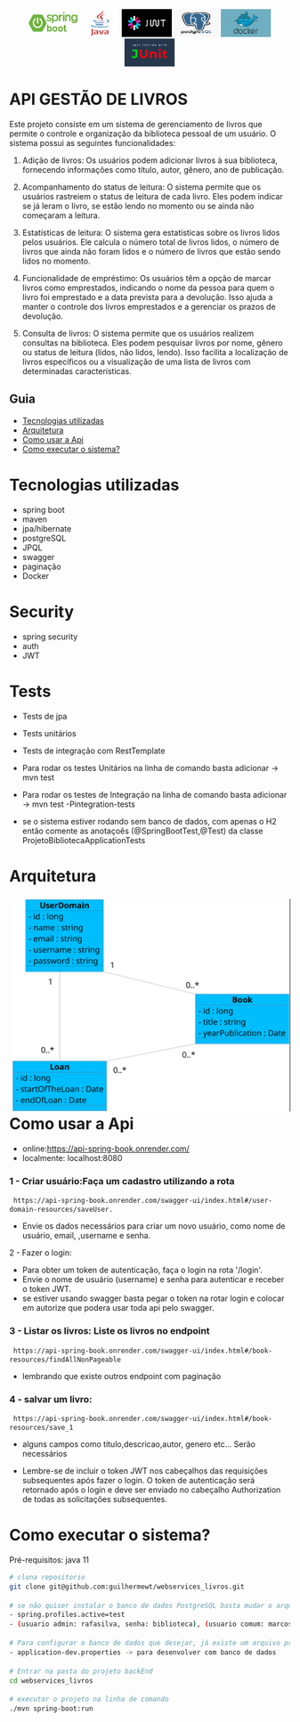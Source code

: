 <div align="center">
	<img src="https://github.com/guilhermewt/assets/blob/main/Api%20de%20pedidos/spring-boot.webp" style="width:90px;height:50px;">
	<img src="https://github.com/guilhermewt/assets/blob/main/Api%20de%20pedidos/java.webp" style="width:70px;height:50px;">
	<img src="https://github.com/guilhermewt/assets/blob/main/Api%20de%20pedidos/jwt.png" style="width:90px;height:50px;">
	<img src="https://github.com/guilhermewt/assets/blob/main/Api%20de%20pedidos/postgre.jpg" style="width:80px;height:50px;">
	<img src="https://github.com/guilhermewt/assets/blob/main/Api%20de%20pedidos/docker.jpg" style="width:90px;height:50px;">
	<img src="https://github.com/guilhermewt/assets/blob/main/Api%20de%20pedidos/JUnit.svg" style="width:90px;height:50px;">
</div>



# API GESTÃO DE LIVROS
 Este projeto consiste em um sistema de gerenciamento de livros que permite o controle e organização da biblioteca pessoal de um usuário. O sistema possui as seguintes funcionalidades:

1. Adição de livros: Os usuários podem adicionar livros à sua biblioteca, fornecendo informações como título, autor, gênero, ano de publicação.

2. Acompanhamento do status de leitura: O sistema permite que os usuários rastreiem o status de leitura de cada livro. Eles podem indicar se já leram o livro, se estão lendo no momento ou se ainda não começaram a leitura.

3. Estatísticas de leitura: O sistema gera estatísticas sobre os livros lidos pelos usuários. Ele calcula o número total de livros lidos, o número de livros que ainda não foram lidos e o número de livros que estão sendo lidos no momento.

4. Funcionalidade de empréstimo: Os usuários têm a opção de marcar livros como emprestados, indicando o nome da pessoa para quem o livro foi emprestado e a data prevista para a devolução. Isso ajuda a manter o controle dos livros emprestados e a gerenciar os prazos de devolução.

5. Consulta de livros: O sistema permite que os usuários realizem consultas na biblioteca. Eles podem pesquisar livros por nome, gênero ou status de leitura (lidos, não lidos, lendo). Isso facilita a localização de livros específicos ou a visualização de uma lista de livros com determinadas características.


## Guia

- [Tecnologias utilizadas](#Tecnologias-utilizadas)
- [Arquitetura](#Arquitetura)
- [Como usar a Api](#Como-usar-a-Api)
- [Como executar o sistema?](#Como-executar-o-sistema?)

# Tecnologias utilizadas
  - spring boot
  - maven
  - jpa/hibernate
  - postgreSQL
  - JPQL
  - swagger
  - paginação
  - Docker

# Security
  - spring security
  - auth
  - JWT
  
# Tests
  - Tests de jpa
  - Tests unitários
  - Tests de integração com RestTemplate
  
  - Para rodar os testes Unitários na linha de comando basta adicionar -> mvn test
  - Para rodar os testes de Integração na linha de comando basta adicionar -> mvn test -Pintegration-tests
  - se o sistema estiver rodando sem banco de dados, com apenas o H2 então comente as anotaçoẽs (@SpringBootTest,@Test) da classe ProjetoBibliotecaApplicationTests
   
# Arquitetura
<div>
	  <img src="https://github.com/guilhermewt/assets/blob/main/webservices%20de%20livros/diagrama%20de%20classe.png" style="background:#FFFFFF;
    		width: 500px;
      height:600px
    		padding: 5px;
    		margin: 5px;
    		float: left; ">
	</div>
 
 <br><br>


# Como usar a Api

  - online:https://api-spring-book.onrender.com/
  - localmente: localhost:8080

### 1 - Criar usuário:Faça um cadastro utilizando a rota
     https://api-spring-book.onrender.com/swagger-ui/index.html#/user-domain-resources/saveUser.        
  - Envie os dados necessários para criar um novo usuário, como nome de usuário, email, ,username e senha.

2 - Fazer o login:

- Para obter um token de autenticação, faça o login na rota '/login'.
- Envie o nome de usuário (username) e senha para autenticar e receber o token JWT.
- se estiver usando swagger basta pegar o token na rotar login e colocar em autorize que podera usar toda api pelo swagger.

### 3 - Listar os livros: Liste os livros no endpoint 
     https://api-spring-book.onrender.com/swagger-ui/index.html#/book-resources/findAllNonPageable
 
- lembrando que existe outros endpoint com paginação

### 4 - salvar um livro:
     https://api-spring-book.onrender.com/swagger-ui/index.html#/book-resources/save_1
- alguns campos como titulo,descricao,autor, genero etc... Serão necessários

- Lembre-se de incluir o token JWT nos cabeçalhos das requisições subsequentes após fazer o login. O token de autenticação será retornado após o login e deve ser enviado no cabeçalho Authorization de todas as solicitações subsequentes.


	

# Como executar o sistema?
Pré-requisitos: java 11

```bash
# clona repositorio
git clone git@github.com:guilhermewt/webservices_livros.git

# se não quiser instalar o banco de dados PostgreSQL basta mudar o arquivo 'application.properties' para test, nisso será usado o banco de dados para testes H2
- spring.profiles.active=test
- (usuario admin: rafasilva, senha: biblioteca), (usuario comum: marcospereira,senha:biblioteca)

# Para configurar o banco de dados que desejar, já existe um arquivo pre-configurado, basta colocar as informaçoẽs do seu banco como (url,username,password):
- application-dev.properties -> para desenvolver com banco de dados

# Entrar na pasta do projeto backEnd
cd webservices_livros

# executar o projeto na linha de comando
./mvn spring-boot:run


